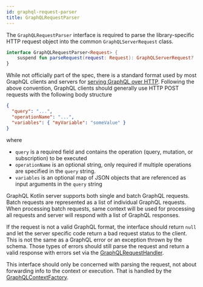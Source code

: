 ```yaml
---
id: graphql-request-parser
title: GraphQLRequestParser
---
```

The `GraphQLRequestParser` interface is required to parse the library-specific HTTP request object into the common `GraphQLServerRequest` class.

```kotlin
interface GraphQLRequestParser<Request> {
    suspend fun parseRequest(request: Request): GraphQLServerRequest?
}
```

While not officially part of the spec, there is a standard format used by most GraphQL clients and servers for [serving GraphQL over HTTP](https://graphql.org/learn/serving-over-http/).
Following the above convention, GraphQL clients should generally use HTTP POST requests with the following body structure

```json
{
  "query": "...",
  "operationName": "...",
  "variables": { "myVariable": "someValue" }
}
```

where

- `query` is a required field and contains the operation (query, mutation, or subscription) to be executed
- `operationName` is an optional string, only required if multiple operations are specified in the `query` string.
- `variables` is an optional map of JSON objects that are referenced as input arguments in the `query` string

GraphQL Kotlin server supports both single and batch GraphQL requests. Batch requests are represented as a list of individual
GraphQL requests. When processing batch requests, same context will be used for processing all requests and server will respond
with a list of GraphQL responses.

If the request is not a valid GraphQL format, the interface should return `null` and let the server specific code return a bad request status to the client.
This is not the same as a GraphQL error or an exception thrown by the schema.
Those types of errors should still parse the request and return a valid response with errors set via the [GraphQLRequestHandler](./graphql-request-handler.md).

This interface should only be concerned with parsing the request, not about forwarding info to the context or execution.
That is handled by the [GraphQLContextFactory](./graphql-context-factory.md).

